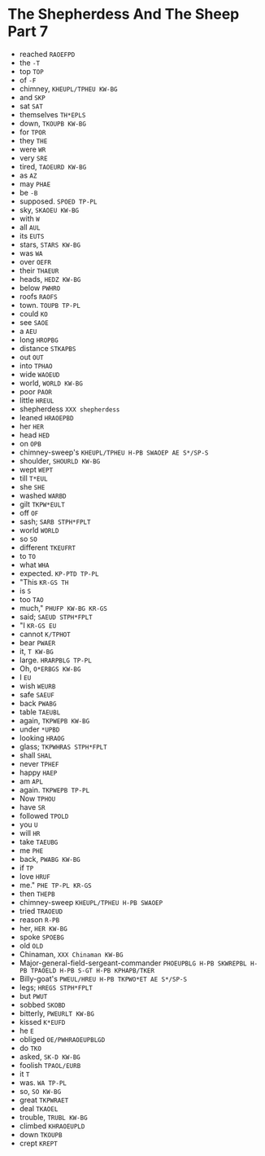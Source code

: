 # The Shepherdess And The Sheep Part 7

* reached `RAOEFPD`
* the `-T`
* top `TOP`
* of `-F`
* chimney, `KHEUPL/TPHEU KW-BG`
* and `SKP`
* sat `SAT`
* themselves `TH*EPLS`
* down, `TKOUPB KW-BG`
* for `TPOR`
* they `THE`
* were `WR`
* very `SRE`
* tired, `TAOEURD KW-BG`
* as `AZ`
* may `PHAE`
* be `-B`
* supposed. `SPOED TP-PL`
* sky, `SKAOEU KW-BG`
* with `W`
* all `AUL`
* its `EUTS`
* stars, `STARS KW-BG`
* was `WA`
* over `OEFR`
* their `THAEUR`
* heads, `HEDZ KW-BG`
* below `PWHRO`
* roofs `RAOFS`
* town. `TOUPB TP-PL`
* could `KO`
* see `SAOE`
* a `AEU`
* long `HROPBG`
* distance `STKAPBS`
* out `OUT`
* into `TPHAO`
* wide `WAOEUD`
* world, `WORLD KW-BG`
* poor `PAOR`
* little `HREUL`
* shepherdess `XXX shepherdess`
* leaned `HRAOEPBD`
* her `HER`
* head `HED`
* on `OPB`
* chimney-sweep's `KHEUPL/TPHEU H-PB SWAOEP AE S*/SP-S`
* shoulder, `SHOURLD KW-BG`
* wept `WEPT`
* till `T*EUL`
* she `SHE`
* washed `WARBD`
* gilt `TKPW*EULT`
* off `OF`
* sash; `SARB STPH*FPLT`
* world `WORLD`
* so `SO`
* different `TKEUFRT`
* to `TO`
* what `WHA`
* expected. `KP-PTD TP-PL`
* "This `KR-GS TH`
* is `S`
* too `TAO`
* much," `PHUFP KW-BG KR-GS`
* said; `SAEUD STPH*FPLT`
* "I `KR-GS EU`
* cannot `K/TPHOT`
* bear `PWAER`
* it, `T KW-BG`
* large. `HRARPBLG TP-PL`
* Oh, `O*ERBGS KW-BG`
* I `EU`
* wish `WEURB`
* safe `SAEUF`
* back `PWABG`
* table `TAEUBL`
* again, `TKPWEPB KW-BG`
* under `*UPBD`
* looking `HRAOG`
* glass; `TKPWHRAS STPH*FPLT`
* shall `SHAL`
* never `TPHEF`
* happy `HAEP`
* am `APL`
* again. `TKPWEPB TP-PL`
* Now `TPHOU`
* have `SR`
* followed `TPOLD`
* you `U`
* will `HR`
* take `TAEUBG`
* me `PHE`
* back, `PWABG KW-BG`
* if `TP`
* love `HRUF`
* me." `PHE TP-PL KR-GS`
* then `THEPB`
* chimney-sweep `KHEUPL/TPHEU H-PB SWAOEP`
* tried `TRAOEUD`
* reason `R-PB`
* her, `HER KW-BG`
* spoke `SPOEBG`
* old `OLD`
* Chinaman, `XXX Chinaman KW-BG`
* Major-general-field-sergeant-commander `PHOEUPBLG H-PB SKWREPBL H-PB TPAOELD H-PB S-GT H-PB KPHAPB/TKER`
* Billy-goat's `PWEUL/HREU H-PB TKPWO*ET AE S*/SP-S`
* legs; `HREGS STPH*FPLT`
* but `PWUT`
* sobbed `SKOBD`
* bitterly, `PWEURLT KW-BG`
* kissed `K*EUFD`
* he `E`
* obliged `OE/PWHRAOEUPBLGD`
* do `TKO`
* asked, `SK-D KW-BG`
* foolish `TPAOL/EURB`
* it `T`
* was. `WA TP-PL`
* so, `SO KW-BG`
* great `TKPWRAET`
* deal `TKAOEL`
* trouble, `TRUBL KW-BG`
* climbed `KHRAOEUPLD`
* down `TKOUPB`
* crept `KREPT`
